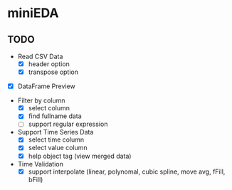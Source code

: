 # miniEDA

## TODO
- Read CSV Data
  - [x] header option
  - [x] transpose option 
- [x] DataFrame Preview
- Filter by column
  - [x] select column
  - [x] find fullname data
  - [ ] support regular expression
- Support Time Series Data
  - [x] select time column
  - [x] select value column
  - [x] help object tag (view merged data)
- Time Validation
  - [x] support interpolate (linear, polynomal, cubic spline, move avg, fFill, bFill)
